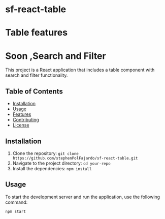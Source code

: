 # sf-react-table


# Table features
# Soon ,Search and Filter

This project is a React application that includes a table component with search and filter functionality.

## Table of Contents

- [Installation](#installation)
- [Usage](#usage)
- [Features](#features)
- [Contributing](#contributing)
- [License](#license)

## Installation

1. Clone the repository: `git clone https://github.com/stephenPolFajardo/sf-react-table.git`
2. Navigate to the project directory: `cd your-repo`
3. Install the dependencies: `npm install`

## Usage

To start the development server and run the application, use the following command:

```bash
npm start
